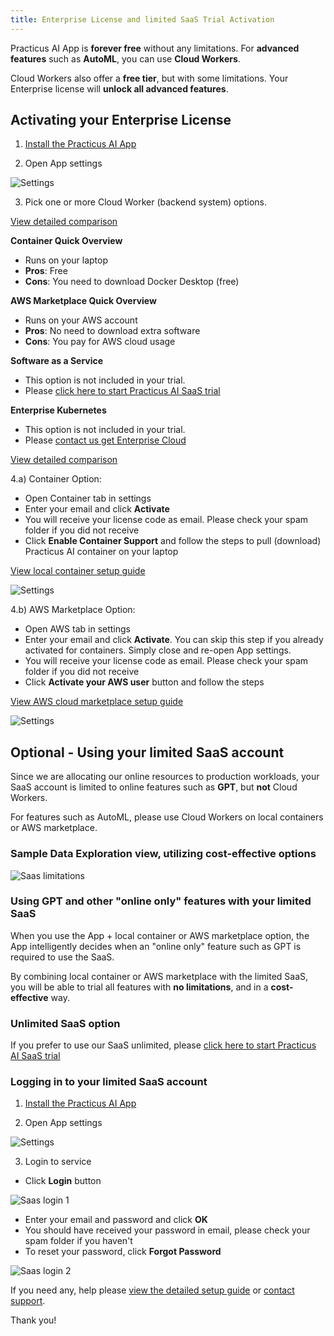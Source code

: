 ```yaml
---
title: Enterprise License and limited SaaS Trial Activation
---
```



Practicus AI App is **forever free** without any limitations. For **advanced features** such as **AutoML**, you can use **Cloud Workers**.

Cloud Workers also offer a **free tier**, but with some limitations. Your Enterprise license will **unlock all advanced features**.   

## Activating your Enterprise License 

1) [Install the Practicus AI App](https://practicus.ai/get-started/)

2) Open App settings 

![Settings](img/settings.png)

3) Pick one or more Cloud Worker (backend system) options. 

[View detailed comparison](https://practicus.ai/cloud/#compare)

**Container Quick Overview**

- Runs on your laptop
- **Pros**: Free
- **Cons**: You need to download Docker Desktop (free)
  
**AWS Marketplace Quick Overview** 
 
- Runs on your AWS account
- **Pros**: No need to download extra software 
- **Cons**: You pay for AWS cloud usage  

**Software as a Service**

- This option is not included in your trial. 
- Please [click here to start Practicus AI SaaS trial](https://practicus.ai/cloud/#saas) 

**Enterprise Kubernetes**

- This option is not included in your trial. 
- Please [contact us get Enterprise Cloud](https://practicus.ai/contact/) 

[View detailed comparison](https://practicus.ai/cloud/#compare)

4.a) Container Option: 

- Open Container tab in settings
- Enter your email and click **Activate**
- You will receive your license code as email. Please check your spam folder if you did not receive
- Click **Enable Container Support** and follow the steps to pull (download) Practicus AI container on your laptop

[View local container setup guide](setup-guide.md#local-container) 

![Settings](img/ent-license.png)


4.b) AWS Marketplace Option: 

- Open AWS tab in settings
- Enter your email and click **Activate**. You can skip this step if you already activated for containers. Simply close and re-open App settings.
- You will receive your license code as email. Please check your spam folder if you did not receive
- Click **Activate your AWS user** button and follow the steps

[View AWS cloud marketplace setup guide](setup-guide.md#aws-marketplace) 

![Settings](img/aws-license.png)


## Optional - Using your limited SaaS account

Since we are allocating our online resources to production workloads, your SaaS account is limited to online features such as **GPT**, but **not** Cloud Workers. 

For features such as AutoML, please use Cloud Workers on local containers or AWS marketplace.

### Sample Data Exploration view, utilizing cost-effective options 

![Saas limitations](img/limited-saas.png)

### Using GPT and other "online only" features with your limited SaaS

When you use the App + local container or AWS marketplace option, the App intelligently decides when an "online only" feature such as GPT is required to use the SaaS. 

By combining local container or AWS marketplace with the limited SaaS, you will be able to trial all features with **no limitations**, and in a **cost-effective** way. 

### Unlimited SaaS option

If you prefer to use our SaaS unlimited, please [click here to start Practicus AI SaaS trial](https://practicus.ai/cloud/#saas) 

### Logging in to your limited SaaS account

1) [Install the Practicus AI App](https://practicus.ai/get-started/)

2) Open App settings 

![Settings](img/settings.png)

3) Login to service

- Click **Login** button  

![Saas login 1](img/saas-login-1.png)

- Enter your email and password and click **OK**
- You should have received your password in email, please check your spam folder if you haven't
- To reset your password, click **Forgot Password**

![Saas login 2](img/saas-login-2.png)


If you need any, help please [view the detailed setup guide](setup-guide.md) or [contact support](https://helpdesk.practicus.io/).

Thank you!